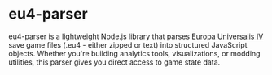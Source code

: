 # eu4-parser
eu4-parser is a lightweight Node.js library that parses [Europa Universalis IV](https://en.wikipedia.org/wiki/Europa_Universalis_IV) save game files (.eu4 - either zipped or text) into structured JavaScript objects. Whether you're building analytics tools, visualizations, or modding utilities, this parser gives you direct access to game state data.

